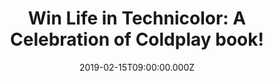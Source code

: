 ---
campaign-uuid: "c-298f2544-cb21-47ff-a9ed-b95bd3869531"
type: "Competition"
category: "Gifts"
date: "2019-02-15T09:00:00.000Z"
end-date: "2019-03-15T23:59:00.000Z"
disable-form: false
is_promoted: false
has_entry_page: true
title: "Win Life in Technicolor: A Celebration of Coldplay book!"
competition-description: "<p>We have a very special book of the story of the most\
  \ successful UK band of modern times: Coldplay. The first book written about the\
  \ band by someone from the inside. Life in Technicolor contains fascinating unpublished\
  \ personal memorabilia as well as visual content from the band’s collection.</p>\n\
  <p>Want to have full access to Coldplay's art archives? Click below for a chance\
  \ to win.</p>\n"
hero-header: "Win Life in Technicolor: A Celebration of Coldplay book!"
terms-confirmation: "N/A"
banner-img: "https://assets.expresslyapp.com/asset-dd175901-38b8-4dd7-9ac8-ce3760a4d960.jpg"
logo-left-href: "http://club.expressly.io"
logo-left-image: "https://assets.expresslyapp.com/asset-bf61fbf2-c9e5-4ad6-9a2e-7285fd584778.jpg"
logo-left-title: "Expressly Club"
bg-image-hero: "https://assets.expresslyapp.com/asset-1b19fa6f-f163-4d27-b22b-581ae77b1b48.jpg"
bg-image-first: "https://assets.expresslyapp.com/asset-1db3df02-6c43-4866-9597-e77a17c2c9be.jpg"
section1-content: "<p>Life in Technicolor is the first behind-the-scenes look at one\
  \ of the world's biggest bands. In September 1998, a completely unknown band from\
  \ London performed in the corner of a cafe in Manchester to an audience of fewer\
  \ than ten people. One of these people was Debs Wild, a record company talent scout\
  \ who immediately knew she'd seen the future. To celebrate the band's twentieth\
  \ anniversary, Debs Wild - the discoverer of Coldplay - and Malcolm Croft look back\
  \ on the band's phenomenal rise to glory.</p>\n<p>Life In Technicolor: A Celebration\
  \ of Coldplay charts the band's extraordinary history from the very first rehearsal\
  \ right through to the conclusion of their record-breaking A Head Full of Dreams\
  \ Tour. With a unique insider's perspective and never-before-seen photos, this book\
  \ will delight Coldplay's legions of fans across the globe.</p>\n"
entry-title: "Win Life in Technicolor: A Celebration of Coldplay book!"
entry-content: "<p>Enter the draw to win Life in Technicolor: A Celebration of Coldplay\
  \ book by completing the form below before 23:59 on 15th March 2019.</p>\n"
has-winner: false
prize-description: "Life in Technicolor: A Celebration of Coldplay book."
special-conditions: "Multiple entries are allowed up to one every day.\r\nThis competition\
  \ is also available on: https://aaa.nme.com/competitions/\r\ncoldplay-life-in-technicolor-book"
country-restrictions:
- "GB"
---